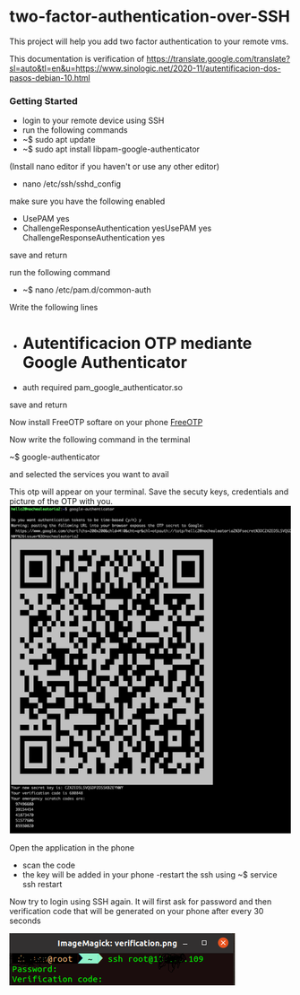# two-factor-authentication-over-SSH
This project will help you add two factor authentication to your remote vms.



This documentation is verification of https://translate.google.com/translate?sl=auto&tl=en&u=https://www.sinologic.net/2020-11/autentificacion-dos-pasos-debian-10.html

### Getting Started
- login to your remote device using SSH
- run the following commands
- ~$ sudo apt update
- ~$ sudo apt install libpam-google-authenticator

(Install nano editor if you haven't or use any other editor)
- nano /etc/ssh/sshd_config

make sure you have the following enabled
- UsePAM yes
- ChallengeResponseAuthentication yesUsePAM yes
ChallengeResponseAuthentication yes

save and return

run the following command 
- ~$ nano /etc/pam.d/common-auth


Write the following lines

- # Autentificacion OTP mediante Google Authenticator

- auth required pam_google_authenticator.so

save and return


Now install FreeOTP softare on your phone
[FreeOTP](https://freeotp.github.io/)




Now write the following command in the terminal

~$ google-authenticator

and selected the services you want to avail

This otp will appear on your terminal.
Save the secuty keys, credentials and picture of the OTP with you.
![alt text](otp_ssh.png)


Open the application in the phone 
- scan the code
- the key will be added in your phone
-restart the ssh using 
~$ service ssh restart

Now try to login using SSH again. It will first ask for password and then verification code that will be generated on your phone after every 30 seconds

![alt text](ssh_verification.png)
